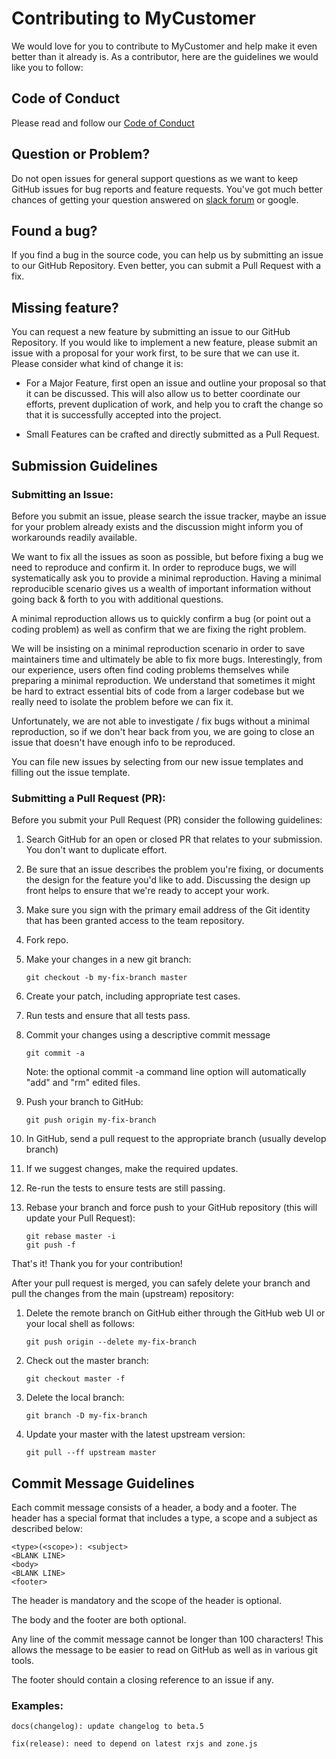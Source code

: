# Contributing to MyCustomer

We would love for you to contribute to MyCustomer and help make it even better than it already is. As a contributor, here are the guidelines we would like you to follow:

## Code of Conduct

Please read and follow our [Code of Conduct](https://github.com/hngi/mycustomer/tree/master/CODE_OF_CONDUCT.md)

## Question or Problem?

Do not open issues for general support questions as we want to keep GitHub issues for bug reports and feature requests. You've got much better chances of getting your question answered on [slack forum]() or google.

## Found a bug?

If you find a bug in the source code, you can help us by submitting an issue to our GitHub Repository. Even better, you can submit a Pull Request with a fix.

## Missing feature?

You can request a new feature by submitting an issue to our GitHub Repository. If you would like to implement a new feature, please submit an issue with a proposal for your work first, to be sure that we can use it. Please consider what kind of change it is:

- For a Major Feature, first open an issue and outline your proposal so that it can be discussed. This will also allow us to better coordinate our efforts, prevent duplication of work, and help you to craft the change so that it is successfully accepted into the project.

- Small Features can be crafted and directly submitted as a Pull Request.

## Submission Guidelines

### Submitting an Issue:

Before you submit an issue, please search the issue tracker, maybe an issue for your problem already exists and the discussion might inform you of workarounds readily available.

We want to fix all the issues as soon as possible, but before fixing a bug we need to reproduce and confirm it. In order to reproduce bugs, we will systematically ask you to provide a minimal reproduction. Having a minimal reproducible scenario gives us a wealth of important information without going back & forth to you with additional questions.

A minimal reproduction allows us to quickly confirm a bug (or point out a coding problem) as well as confirm that we are fixing the right problem.

We will be insisting on a minimal reproduction scenario in order to save maintainers time and ultimately be able to fix more bugs. Interestingly, from our experience, users often find coding problems themselves while preparing a minimal reproduction. We understand that sometimes it might be hard to extract essential bits of code from a larger codebase but we really need to isolate the problem before we can fix it.

Unfortunately, we are not able to investigate / fix bugs without a minimal reproduction, so if we don't hear back from you, we are going to close an issue that doesn't have enough info to be reproduced.

You can file new issues by selecting from our new issue templates and filling out the issue template.

### Submitting a Pull Request (PR):

Before you submit your Pull Request (PR) consider the following guidelines:

1. Search GitHub for an open or closed PR that relates to your submission. You don't want to duplicate effort.

2. Be sure that an issue describes the problem you're fixing, or documents the design for the feature you'd like to add. Discussing the design up front helps to ensure that we're ready to accept your work.

3. Make sure you sign with the primary email address of the Git identity that has been granted access to the team repository.

4. Fork repo.

5. Make your changes in a new git branch:
   ```
   git checkout -b my-fix-branch master
   ```
6. Create your patch, including appropriate test cases.

7. Run tests and ensure that all tests pass.

8. Commit your changes using a descriptive commit message

   ```
   git commit -a
   ```

   Note: the optional commit -a command line option will automatically "add" and "rm" edited files.

9. Push your branch to GitHub:

   ```
   git push origin my-fix-branch
   ```

10. In GitHub, send a pull request to the appropriate branch (usually develop branch)

11. If we suggest changes, make the required updates.

12. Re-run the tests to ensure tests are still passing.

13. Rebase your branch and force push to your GitHub repository (this will update your Pull Request):
    ```
    git rebase master -i
    git push -f
    ```

That's it! Thank you for your contribution!

After your pull request is merged, you can safely delete your branch and pull the changes from the main (upstream) repository:

1. Delete the remote branch on GitHub either through the GitHub web UI or your local shell as follows:

   ```
   git push origin --delete my-fix-branch
   ```

2. Check out the master branch:

   ```
   git checkout master -f
   ```

3. Delete the local branch:

   ```
   git branch -D my-fix-branch
   ```

4. Update your master with the latest upstream version:
   ```
   git pull --ff upstream master
   ```

## Commit Message Guidelines

Each commit message consists of a header, a body and a footer. The header has a special format that includes a type, a scope and a subject as described below:

```
<type>(<scope>): <subject>
<BLANK LINE>
<body>
<BLANK LINE>
<footer>
```

The header is mandatory and the scope of the header is optional.

The body and the footer are both optional.

Any line of the commit message cannot be longer than 100 characters! This allows the message to be easier to read on GitHub as well as in various git tools.

The footer should contain a closing reference to an issue if any.

### Examples:

```
docs(changelog): update changelog to beta.5
```

```
fix(release): need to depend on latest rxjs and zone.js
```
